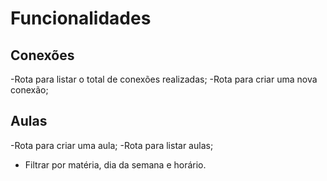 # Funcionalidades

## Conexões

-Rota para listar o total de conexões realizadas;
-Rota para criar uma nova conexão;

## Aulas

-Rota para criar uma aula;
-Rota para listar aulas;
- Filtrar por matéria, dia da semana e horário.